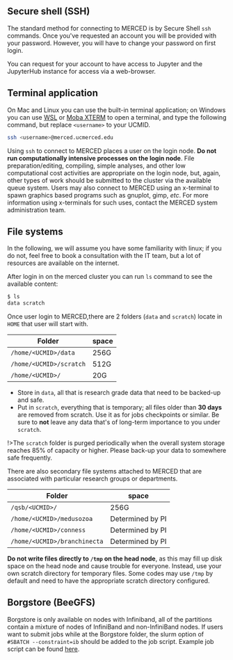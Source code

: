 ## Secure shell (SSH)
The standard method for connecting to MERCED is by Secure Shell `ssh`
commands. Once you've requested an account you will be provided with
your password. However, you will have to change your password on first login.

You can request for your account to have access to Jupyter and the
JupyterHub instance for access via a web-browser.

## Terminal application
On Mac and Linux you can use the built-in terminal application; on
Windows you can use
[WSL](https://docs.microsoft.com/en-us/windows/wsl/install) or [Moba
XTERM](https://mobaxterm.mobatek.net/) to open a terminal, and type the
following command, but replace `<username>` to your UCMID.
```bash
ssh <username>@merced.ucmerced.edu
```
Using `ssh` to connect to MERCED places a user on the login node. __Do not run computationally intensive processes on the login node__. File preparation/editing, compiling, simple analyses, and other low computational cost activities are appropriate on the login node, but, again, other types of work should be submitted to the cluster via the available queue system. Users may also connect to MERCED using an x-terminal to spawn graphics based programs such as gnuplot, gimp, _etc_. For more information using x-terminals for such uses, contact the MERCED system administration team.

## File systems
In the following, we will assume you have some familiarity with linux; if you do not, feel free to book a consultation with the IT team, but a lot of resources are available on the internet.

After login in on the merced cluster you can run `ls` command
to see the available content:
```bash
$ ls
data scratch
```
Once user login to MERCED,there are 2 folders (`data` and `scratch`) locate in `HOME` that user will start with.

|Folder|space|
|--|--|
|`/home/<UCMID>/data`|256G|
|`/home/<UCMID>/scratch`|512G|
|`/home/<UCMID>/`|20G|


* Store in `data`, all that is research grade data that need to be backed-up and safe.
* Put in `scratch`, everything that is temporary; all files older than
__30 days__ are removed from scratch. Use it as for jobs checkpoints or
similar. Be sure to **not** leave any data that's of long-term importance to you under `scratch`.

!>The `scratch` folder is purged periodically when the overall system storage reaches 85% of capacity or higher. Please back-up your data to somewhere safe frequently.

There are also secondary file systems attached to MERCED that are associated with particular research groups or departments.

|Folder|space|
|--|--|
|`/qsb/<UCMID>/`|256G|
|`/home/<UCMID>/medusozoa`|Determined by PI|
|`/home/<UCMID>/conness`|Determined by PI|
|`/home/<UCMID>/branchinecta`|Determined by PI|

__Do not write files directly to `/tmp` on the head node__, as this may fill up disk space on the head node and cause trouble for everyone. Instead, use your own scratch directory for temporary files. Some codes may use `/tmp` by default and need to have the appropriate scratch directory configured.

## Borgstore (BeeGFS)
Borgstore is only available on nodes with Infiniband, all of the partitions contain a mixture of nodes of InfiniBand and non-InfiniBand nodes. If users want to submit jobs while at the Borgstore folder, the slurm option of `#SBATCH --constraint=ib` should be added to the job script. Example job script can be found [here](running_jobs.md). 

